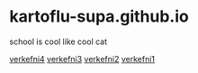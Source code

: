 # kartoflu-supa.github.io
school is cool like cool cat

[verkefni4](/verkefni-5-nemendur/index.html/)
[verkefni3](/verkefni3/verk3.html/)
[verkefni2](/verkefni2/verk2.html/)
[verkefni1](/verkefni1/hello.html/)
